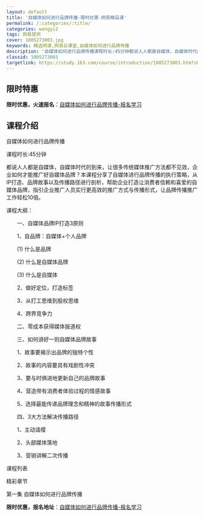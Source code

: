 ```yaml
---
layout: default
title: '自媒体如何进行品牌传播-限时优惠-网易精品课'
permalink: /:categories/:title/
categories: wangyi2
tags: 网易提供
cover: 1005273003.jpg
keywords: 精选网课,网易云课堂,自媒体如何进行品牌传播
description: '自媒体如何进行品牌传播课程时长:45分钟都说人人都是自媒体，自媒体时代的到来，让很多传统媒体推广方法都不见效，企业如何才'
classid: 1005273003
targetlink: https://study.163.com/course/introduction/1005273003.htm?share=1&shareId=1025206652&utm_campaign=share&utm_medium=iphoneShare&utm_source=&utm_u=1025206652
---
```


## 限时特惠

**限时优惠，火速报名**：[自媒体如何进行品牌传播-报名学习](https://study.163.com/course/introduction/1005273003.htm?share=1&shareId=1025206652&utm_campaign=share&utm_medium=iphoneShare&utm_source=&utm_u=1025206652)

## 课程介绍

自媒体如何进行品牌传播

课程时长:45分钟

都说人人都是自媒体，自媒体时代的到来，让很多传统媒体推广方法都不见效，企业如何才能推广好自媒体品牌？本课程分享了自媒体进行品牌传播的执行策略，从IP打造、品牌故事以及传播路径进行剖析，帮助企业打造让消费者信赖和喜爱的自媒体品牌，指引企业推广人员实行更高效的推广方式与传播形式，让品牌传播推广工作轻松10倍。

课程大纲：

　　一、自媒体品牌IP打造3原则

　　1、自品牌：自媒体+个人品牌

　　(1) 什么是品牌

　　(2) 什么是自媒体品牌

　　(3) 什么是自媒体

　　2、做好定位，打造标签

　　3、从打工思维到股权思维

　　4、跨界竞争力

　　二、零成本获得媒体报道权

　　三、如何讲好一则自媒体品牌故事

　　1、故事要揭示出品牌的独特个性

　　2、故事的内容要具有戏剧性冲突

　　3、要与时俱进地更新自己的品牌故事

　　4、营造带有消费者体验过程的情感故事

　　5、选择最能传递品牌理念和精神的故事传播形式

　　四、3大方法解决传播路径

　　1、主动请缨

　　2、头部媒体落地

　　3、营销讲解二次传播

课程列表

精彩章节

 第一集 自媒体如何进行品牌传播

**限时优惠，报名地址**：[自媒体如何进行品牌传播-报名学习](https://study.163.com/course/introduction/1005273003.htm?share=1&shareId=1025206652&utm_campaign=share&utm_medium=iphoneShare&utm_source=&utm_u=1025206652)

